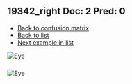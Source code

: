 ## 19342_right Doc: 2 Pred: 0
- [Back to confusion matrix](https://github.com/juliandewit/kaggle_retinopathy/blob/master/matrix.md)
- [Back to list](https://github.com/juliandewit/kaggle_retinopathy/blob/master/lists/20/list.md)
- [Next example in list](https://github.com/juliandewit/kaggle_retinopathy/blob/master/lists/20/19/19406_right.md)

![Eye](https://retinopaty.blob.core.windows.net/size1024/19342_right_2.jpeg)

### 

![Eye]()
